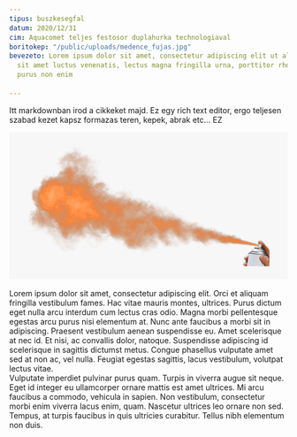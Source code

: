 ```yaml
---
tipus: buszkesegfal
datum: 2020/12/31
cim: Aquacomet teljes festosor duplahurka technologiaval
boritokep: "/public/uploads/medence_fujas.jpg"
bevezeto: Lorem ipsum dolor sit amet, consectetur adipiscing elit ut aliquam, purus
  sit amet luctus venenatis, lectus magna fringilla urna, porttitor rhoncus dolor
  purus non enim

---
```

Itt markdownban irod a cikkeket majd. Ez egy rich text editor, ergo teljesen szabad kezet kapsz formazas teren, kepek, abrak etc... EZ

![](/public/uploads/spray.png)

Lorem ipsum dolor sit amet, consectetur adipiscing elit. Orci et aliquam fringilla vestibulum fames. Hac vitae mauris montes, ultrices. Purus dictum eget nulla arcu interdum cum lectus cras odio. Magna morbi pellentesque egestas arcu purus nisi elementum at. Nunc ante faucibus a morbi sit in adipiscing. Praesent vestibulum aenean suspendisse eu. Amet scelerisque at nec id. Et nisi, ac convallis dolor, natoque. Suspendisse adipiscing id scelerisque in sagittis dictumst metus. Congue phasellus vulputate amet sed at non ac, vel nulla. Feugiat egestas sagittis, lacus vestibulum, volutpat lectus vitae.  
Vulputate imperdiet pulvinar purus quam. Turpis in viverra augue sit neque. Eget id integer eu ullamcorper ornare mattis est amet ultrices. Mi arcu faucibus a commodo, vehicula in sapien. Non vestibulum, consectetur morbi enim viverra lacus enim, quam. Nascetur ultrices leo ornare non sed. Tempus, at turpis faucibus in quis ultricies curabitur. Tellus nibh elementum non duis.